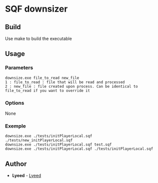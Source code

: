# SQF downsizer

## Build

Use make to build the executable

## Usage

### Parameters

```
downsize.exe file_to_read new_file
1 : file_to_read : file that will be read and processed
2 : new_file : file created upon process. Can be identical to file_to_read if you want to override it
```

### Options
None

### Exemple

```
downsize.exe ./tests/initPlayerLocal.sqf ./tests/new_initPlayerLocal.sqf
downsize.exe ./tests/initPlayerLocal.sqf test.sqf
downsize.exe ./tests/initPlayerLocal.sqf ./tests/initPlayerLocal.sqf
```

## Author

* **Lyeed** - [Lyeed](https://github.com/Lyeed)
